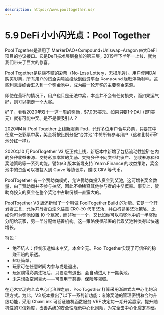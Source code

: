 ```yaml
---
description: https://www.pooltogether.us/
---
```


# 5.9 DeFi 小小闪光点：Pool Together

Pool Together是调用了 MarkerDAO+Compound+Uniswap+Aragon 四大DeFi项目的协议接口。它是DeFi技术层层叠加的第三层，2019年下半年一上线，就为我们带来了巨大的惊喜。

Pool Together是稳赚不赔的彩票（No-Loss Lottery，无损乐透）。用户使用DAI购买彩票，所有用户的资金实际被投放到借贷平台 Compound 赚取浮动利率。这些利息最终会汇入到一个奖金池中，成为每一轮开奖的主要奖金来源。

即使在最坏的情况下，用户也只是无法中奖，本金并不会有任何损失，而如果运气好，则可以抱走一个大奖。

好了，看看2020年双十一这一周的奖励，$7,035美元。如果只要1个DAI（即1美元）就有可能中奖。是不是很吸引人？

2020年4月 Pool Together 上线新服务 Pod，允许多位用户合并彩票，只要其中任意一张彩票中奖，奖金将按比例分配“合并池”中的所有参与用户（这和比特币矿池分红一样）。

2020年10 月PoolTogether V3 版正式上线，新版本中新增了包括流动性挖矿在内的多种收益来源、支持彩票本位的奖励、支持多种不同类型的资产、创收来源和和奖池策略等一系列功能。譬如V3 版本新增支持 Yearn.Finance 的收益策略，奖金池中的资金可以被投入到 Curve 等协议中，赚取 CRV 等代币。

PoolTogether 有一个赞助商模式，允许赞助商投入资金到奖池，这可增长奖金数量，由于赞助商并不参与抽奖，因此不会稀释其他参与者的中奖概率。事实上，赞助商投入的资金在整个奖池中占取份额一直蛮大的。

PoolTogether V3 版还新增了一个叫做 PoolTogether Build 的功能。它是一个开发者工具，允许开发者自定义任意 ERC-20 代币奖池，并自行部署奖池策略。比如你可为奖池设置 10 个赢家，而非唯一一个，又比如你可以将奖池中的一半奖励分配给玩家，另一半分配给慈善机构。这一策略使得部署的代币奖池种类得以快速增长。

特色：

* 绝不坑人：传统乐透如未中奖，本金全无。Pool Together实现了可信任的稳赚不赔的乐透。
* 超级简单。
* 玩家可在任意时间内参与或是退出。
* 玩家购得彩票进场后，只要没有退出，会自动进入下一期奖池。
* 未来想象空间巨大——可应用于慈善、保险等领域。

在还未实现完全去中心化治理之前，PoolTogether 打算采用渐进式去中心化的治理方式。为此，V3 版本推出了以下一系列新功能：废除奖池的管理密钥和合约升级功能，采用 ChainLink 可验证随机函数服务 VRF 决定每一期开奖赢家，提升随机性的可信赖度，改善系统的安全性降低中心化风险，为完全去中心化奠定基础。
